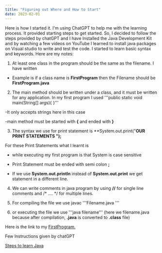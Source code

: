 ```yaml
---
title: "Figuring out Where and How to Start"
date: 2023-02-01
---
```

Here is how I started it. I'm using ChatGPT to help me with the learning process. It provided starting steps to get started. So, I decided to follow the steps provided by chatGPT and I have Installed the Java Development Kit and by watching a few videos on YouTube I learned to install java packages on Visual studio to write and test the code. I started to learn basic syntax and keywords. Here are my notes: 

1. At least one class in the program should be the same as the filename. I have written  

- Example is if a class name is **FirstProgram** then the Filename should be **FirstProgram.java** 

 2. The main method should be written under a class, and it must be written for any application. In my first program I used '''public static void main(String[] args){ }'''  

-It only accepts strings here in this case 

-main method must be started with **{** and ended with **}** 

3. The syntax we use for print statement is **System.out.print("**OUR PRINT STATEMENTS ");** 

For these Print Statements what I learnt is  

- while executing my first program is that System is case sensitive 

- Print Statement must be ended with semi colon **;** 

- If we use **System.out.println** instead of **System.out.print** we get statement in a different line. 

4. We can write comments in java program by using **//** for single line comments and  /* …. */  for multiple lines. 

5. For compiling the file we use javac '''Filename.java '''

6. or executing the file we use '''java filename''' (here we filename.java because after compilation, **.java** is converted to **.class** file) 

Here is the link to my  [FirstProgram.](https://github.com/nikhilkammula9/language/blob/main/Progress/FirstProgram.java) 

Few Instructions given by chatGPT 

[Steps to learn Java](https://github.com/nikhilkammula9/language/blob/main/Notes/getting%20started%20Notes) 

 

 

 
